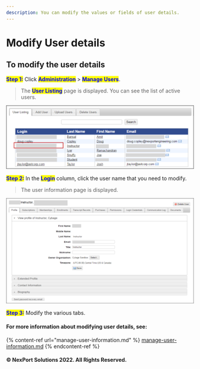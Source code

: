 ```yaml
---
description: You can modify the values or fields of user details.
---
```


# Modify User details

## **To modify the user details**

<mark style="color:blue;">**Step 1:**</mark>  Click <mark style="color:blue;">**Administration**</mark> > <mark style="color:blue;">**Manage Users**</mark>.

> The <mark style="color:blue;">**User Listing**</mark> page is displayed. You can see the list of active users.

![](/.gitbook/assets/Modify_UserDetails_550x186.png)

<mark style="color:blue;">**Step 2:**</mark> In the <mark style="color:blue;">**Login**</mark> column, click the user name that you need to modify.

> The user information page is displayed.

![](/.gitbook/assets/Manage_User_Information_550x308.png)

<mark style="color:blue;">**Step 3:**</mark> Modify the various tabs.

#### For more information about modifying user details, see:

{% content-ref url="manage-user-information.md" %}
[manage-user-information.md](manage-user-information.md)
{% endcontent-ref %}

#### © NexPort Solutions 2022. All Rights Reserved.
